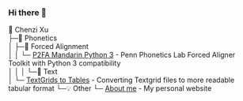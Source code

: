 ### Hi there 👋

<!--
**chenchenzi/chenchenzi** is a ✨ _special_ ✨ repository because its `README.md` (this file) appears on your GitHub profile.

Here are some ideas to get you started:

- 🔭 I’m currently working on ...
- 🌱 I’m currently learning ...
- 👯 I’m looking to collaborate on ...
- 🤔 I’m looking for help with ...
- 💬 Ask me about ...
- 📫 How to reach me: ...
- 😄 Pronouns: ...
- ⚡ Fun fact: ...
-->

🌱 Chenzi Xu  
├─🌟 Phonetics  
│ ├─📌 Forced Alignment  
│ │ └─ [P2FA Mandarin Python 3](https://github.com/chenchenzi/P2FA_Mandarin_py3) - Penn Phonetics Lab Forced Aligner Toolkit with Python 3 compatibility  
│ │ 
│ └─📖 Text  
│   └─ [TextGrids to Tables](https://github.com/chenchenzi/textgrid2table)       - Converting Textgrid files to more readable tabular format
└─💡 Other
  └─ [About me](https://chenzixu.rbind.io/)   - My personal website
